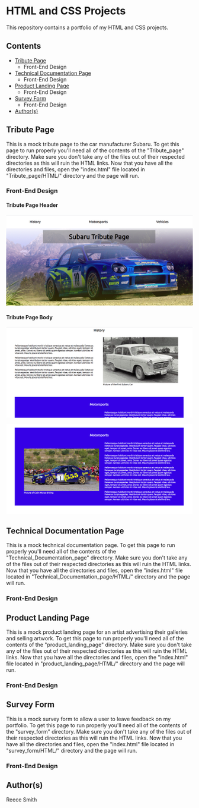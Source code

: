 # HTML and CSS Projects

This repository contains a portfolio of my HTML and CSS projects.

## Contents

   * [Tribute Page](#Tribute-Page)
     * Front-End Design
   * [Technical Documentation Page](#Technical-Documentation-Page)
     * Front-End Design
   * [Product Landing Page](#Product-Landing-Page)
     * Front-End Design
   * [Survey Form](#Survey-Form)
     * Front-End Design
   * [Author(s)](#Author(s))
   
 ## Tribute Page

This is a mock tribute page to the car manufacturer Subaru.
To get this page to run properly you'll need all of the contents of the "Tribute_page" directory. 
Make sure you don't take any of the files out of their respected directories as this will ruin the HTML links.
Now that you have all the directories and files, open the "index.html" file located in "Tribute_page/HTML/" directory and the page will run.

### Front-End Design

#### Tribute Page Header

![Screenshot of tribute page header](git_images/tp_header.png)

#### Tribute Page Body

![Screenshot of tribute page body](git_images/tp_body1.png)

![Screenshot of tribute page body](git_images/tp_body2.png)

## Technical Documentation Page

This is a mock technical documentation page. 
To get this page to run properly you'll need all of the contents of the "Technical_Documentation_page" directory. 
Make sure you don't take any of the files out of their respected directories as this will ruin the HTML links.
Now that you have all the directories and files, open the "index.html" file located in "Technical_Documentation_page/HTML/" directory and the page will run.

### Front-End Design

## Product Landing Page

This is a mock product landing page for an artist advertising their galleries and selling artwork.
To get this page to run properly you'll need all of the contents of the "product_landing_page" directory. 
Make sure you don't take any of the files out of their respected directories as this will ruin the HTML links.
Now that you have all the directories and files, open the "index.html" file located in "product_landing_page/HTML/" directory and the page will run.

### Front-End Design

## Survey Form

This is a mock survey form to allow a user to leave feedback on my portfolio. 
To get this page to run properly you'll need all of the contents of the "survey_form" directory. 
Make sure you don't take any of the files out of their respected directories as this will ruin the HTML links.
Now that you have all the directories and files, open the "index.html" file located in "survey_form/HTML/" directory and the page will run.

### Front-End Design

## Author(s)

Reece Smith
